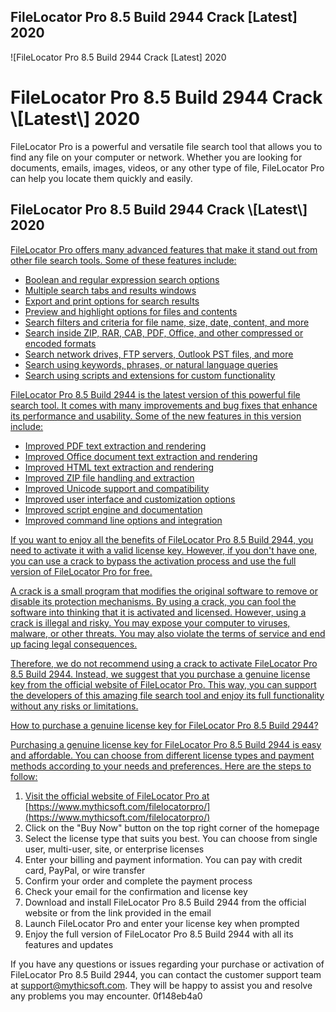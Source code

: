 ## FileLocator Pro 8.5 Build 2944 Crack [Latest] 2020

 
![FileLocator Pro 8.5 Build 2944 Crack \[Latest\] 2020 
<h1>FileLocator Pro 8.5 Build 2944 Crack \[Latest\] 2020</h1>
<p>FileLocator Pro is a powerful and versatile file search tool that allows you to find any file on your computer or network. Whether you are looking for documents, emails, images, videos, or any other type of file, FileLocator Pro can help you locate them quickly and easily.</p>
<h2>FileLocator Pro 8.5 Build 2944 Crack \[Latest\] 2020</h2>
<p><a href=](https://encrypted-tbn0.gstatic.com/images?q=tbn:ANd9GcR0EviB9ik6oOnbl-h-Wio9DiF8HqSMz3UCa7-rtjd1LFpr-T_XP4Uahrre)**Download**
 
FileLocator Pro offers many advanced features that make it stand out from other file search tools. Some of these features include:
 
- Boolean and regular expression search options
- Multiple search tabs and results windows
- Export and print options for search results
- Preview and highlight options for files and contents
- Search filters and criteria for file name, size, date, content, and more
- Search inside ZIP, RAR, CAB, PDF, Office, and other compressed or encoded formats
- Search network drives, FTP servers, Outlook PST files, and more
- Search using keywords, phrases, or natural language queries
- Search using scripts and extensions for custom functionality

FileLocator Pro 8.5 Build 2944 is the latest version of this powerful file search tool. It comes with many improvements and bug fixes that enhance its performance and usability. Some of the new features in this version include:

- Improved PDF text extraction and rendering
- Improved Office document text extraction and rendering
- Improved HTML text extraction and rendering
- Improved ZIP file handling and extraction
- Improved Unicode support and compatibility
- Improved user interface and customization options
- Improved script engine and documentation
- Improved command line options and integration

If you want to enjoy all the benefits of FileLocator Pro 8.5 Build 2944, you need to activate it with a valid license key. However, if you don't have one, you can use a crack to bypass the activation process and use the full version of FileLocator Pro for free.
 
A crack is a small program that modifies the original software to remove or disable its protection mechanisms. By using a crack, you can fool the software into thinking that it is activated and licensed. However, using a crack is illegal and risky. You may expose your computer to viruses, malware, or other threats. You may also violate the terms of service and end up facing legal consequences.
 
Therefore, we do not recommend using a crack to activate FileLocator Pro 8.5 Build 2944. Instead, we suggest that you purchase a genuine license key from the official website of FileLocator Pro. This way, you can support the developers of this amazing file search tool and enjoy its full functionality without any risks or limitations.
  
How to purchase a genuine license key for FileLocator Pro 8.5 Build 2944?
 
Purchasing a genuine license key for FileLocator Pro 8.5 Build 2944 is easy and affordable. You can choose from different license types and payment methods according to your needs and preferences. Here are the steps to follow:

1. Visit the official website of FileLocator Pro at [https://www.mythicsoft.com/filelocatorpro/](https://www.mythicsoft.com/filelocatorpro/)
2. Click on the "Buy Now" button on the top right corner of the homepage
3. Select the license type that suits you best. You can choose from single user, multi-user, site, or enterprise licenses
4. Enter your billing and payment information. You can pay with credit card, PayPal, or wire transfer
5. Confirm your order and complete the payment process
6. Check your email for the confirmation and license key
7. Download and install FileLocator Pro 8.5 Build 2944 from the official website or from the link provided in the email
8. Launch FileLocator Pro and enter your license key when prompted
9. Enjoy the full version of FileLocator Pro 8.5 Build 2944 with all its features and updates

If you have any questions or issues regarding your purchase or activation of FileLocator Pro 8.5 Build 2944, you can contact the customer support team at [support@mythicsoft.com](mailto:support@mythicsoft.com). They will be happy to assist you and resolve any problems you may encounter.
 0f148eb4a0
